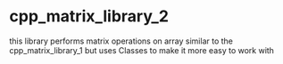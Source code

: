 # cpp_matrix_library_2
this library performs matrix operations on array similar to the cpp_matrix_library_1
but uses Classes to make it more easy to work with
